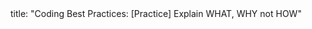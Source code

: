<frontmatter>
title: "Coding Best Practices: [Practice] Explain WHAT, WHY not HOW"
</frontmatter>

<include src="unit-inPage-asFlat.md" boilerplate />